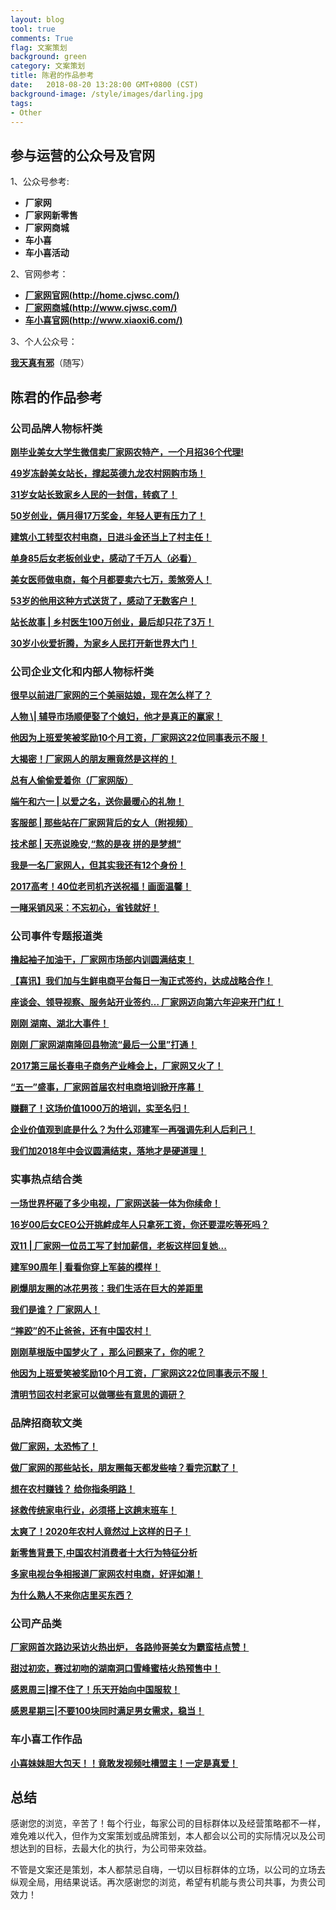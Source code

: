 ```yaml
---
layout: blog
tool: true
comments: True
flag: 文案策划
background: green
category: 文案策划
title: 陈君的作品参考
date:   2018-08-20 13:28:00 GMT+0800 (CST)
background-image: /style/images/darling.jpg
tags:
- Other
---
```


## 参与运营的公众号及官网

1、公众号参考:

* **厂家网**
* **厂家网新零售**
* **厂家网商城**
* **车小喜**
* **车小喜活动**
  
2、官网参考：

* [**厂家网官网(http://home.cjwsc.com/)**](http://home.cjwsc.com/)
* [**厂家网商城(http://www.cjwsc.com/)**](http://www.cjwsc.com/)
* [**车小喜官网(http://www.xiaoxi6.com/)**](http://www.xiaoxi6.com/)

3、个人公众号：

[**我天真有邪**](https://mp.weixin.qq.com/mp/profile_ext?action=home&__biz=MzIyMTYyMTk1MA==&scene=126#wechat_redirect)（随写）

## 陈君的作品参考

### 公司品牌人物标杆类

[**刚毕业美女大学生微信卖厂家网农特产，一个月招36个代理!**](https://mp.weixin.qq.com/s/sc7MUkuOWrsNyNTHYMC9pA)

[**49岁冻龄美女站长，撑起英德九龙农村网购市场！**](https://mp.weixin.qq.com/s/nsIEwArZQCvD_79KWfEWcg)

[**31岁女站长致家乡人民的一封信，转疯了！**](https://mp.weixin.qq.com/s/DE4l4xywJ2qR3lcSck1D-Q)

[**50岁创业，俩月得17万奖金，年轻人更有压力了！**](https://mp.weixin.qq.com/s/WZ7v9aPwa1u9Bx0groJO3w)

[**建筑小工转型农村电商，日进斗金还当上了村主任！**](https://mp.weixin.qq.com/s/f5qfo0oM1--PFixVbKqfDQ)

[**单身85后女老板创业史，感动了千万人（必看）**](https://mp.weixin.qq.com/s/lCQz5O3q_-oHZu3nKd9-9g)

[**美女医师做电商，每个月都要卖六七万，羡煞旁人！**](https://mp.weixin.qq.com/s/C_xhD_7XG3KPgmlfXEnnjw)

[**53岁的他用这种方式送货了，感动了无数客户！**](https://mp.weixin.qq.com/s/5j5jYfSyEK_ZDp8uBK769A)

[**站长故事 \| 乡村医生100万创业，最后却只花了3万！**](https://mp.weixin.qq.com/s/lyofCKw0BUCPOwcYX5ZovA)

[**30岁小伙爱折腾，为家乡人民打开新世界大门！**](https://mp.weixin.qq.com/s/YrEFDLZaTKYE_oUfCfW48A)

### 公司企业文化和内部人物标杆类

[**很早以前进厂家网的三个美丽姑娘，现在怎么样了？**](https://mp.weixin.qq.com/s/wUc9fM8bg8jIlzMNOvvdZA)

[**人物 \\| 辅导市场顺便娶了个媳妇，他才是真正的赢家！**](https://mp.weixin.qq.com/s/24p-jtp7LiuymgQL5Aw46A)

[**他因为上班爱笑被奖励10个月工资，厂家网这22位同事表示不服！**](https://mp.weixin.qq.com/s/P5v8kpQxiSz1BcFzQrruTg)

[**大揭密！厂家网人的朋友圈竟然是这样的！**](https://mp.weixin.qq.com/s/3pfNoGsElPl9TZSY22LBjw)

[**总有人偷偷爱着你（厂家网版）**](https://mp.weixin.qq.com/s/CIQxg21F2STyGvwyEjqWZw)

[**端午和六一 \| 以爱之名，送你最暖心的礼物！**](https://mp.weixin.qq.com/s/r9CJ5RwhW1NJG2vkfE3rag)

[**客服部 \| 那些站在厂家网背后的女人（附视频）**](https://mp.weixin.qq.com/s/iqeP50n0RGq0xuGAsnqXZQ)

[**技术部 \| 天亮说晚安,“熬的是夜 拼的是梦想”**](https://mp.weixin.qq.com/s/MMpAhcwPCIf1HJlWwdHK_w)

[**我是一名厂家网人，但其实我还有12个身份！**](https://mp.weixin.qq.com/s/pvcZMq90cNtg8NYDgcFRag)

[**2017高考！40位老司机齐送祝福！画面温馨！**](https://mp.weixin.qq.com/s/GR1o7bqfyhS3VdDS--vEhQ)

[**一睹采销风采：不忘初心，省钱就好！**](https://mp.weixin.qq.com/s/ISV-L5JFKdkedDa-jRkYQQ)

### 公司事件专题报道类

[**撸起袖子加油干，厂家网市场部内训圆满结束！**](https://mp.weixin.qq.com/s/XqSJGvhvXwAPRGwVIg5R-g)

[**【喜讯】我们加与生鲜电商平台每日一淘正式签约，达成战略合作！**](https://mp.weixin.qq.com/s/7ObD_GJ5iJ_qarq-_U6FbQ)

[**座谈会、领导视察、服务站开业签约… 厂家网迈向第六年迎来开门红！**](https://mp.weixin.qq.com/s/MvFAzK9tEpS3xdSx6Copqw)

[**刚刚 湖南、湖北大事件！**](https://mp.weixin.qq.com/s/dgAaO30DI6jzXCwksS95Kw)

[**刚刚 厂家网湖南隆回县物流“最后一公里”打通！**](https://mp.weixin.qq.com/s/vBqdJTme_d1JlJZprj46jA)

[**2017第三届长春电子商务产业峰会上，厂家网又火了！**](https://mp.weixin.qq.com/s/QlNASS6JlHAk4ynN-30iQQ)

[**“五一”盛事，厂家网首届农村电商培训掀开序幕！**](https://mp.weixin.qq.com/s/LUnMwWcCoHNXfqY8yNsw8g)

[**赚翻了！这场价值1000万的培训，实至名归！**](https://mp.weixin.qq.com/s/a52o78xsQE6_NZ_Izfi8GQ)

[**企业价值观到底是什么？为什么邓建军一再强调先利人后利己！**](https://mp.weixin.qq.com/s/W5JyUNvVbLvWaJNXX9wPmQ)

[**我们加2018年中会议圆满结束，落地才是硬道理！**](https://mp.weixin.qq.com/s/iGhcGeaUFTtoGoqi9gCSKQ)

### 实事热点结合类

[**一场世界杯砸了多少电视，厂家网送装一体为你续命！**](https://mp.weixin.qq.com/s/_RijCIswWloV8lvceNac_Q)

[**16岁00后女CEO公开挑衅成年人只拿死工资，你还要混吃等死吗？**](https://mp.weixin.qq.com/s/1uA1yVgIecM2JHuU93ageg)

[**双11 \| 厂家网一位员工写了封加薪信，老板这样回复她...**](https://mp.weixin.qq.com/s/yRyxWyODa6DMZI1mkfNVrg)

[**建军90周年 \| 看看你穿上军装的模样！**](https://mp.weixin.qq.com/s/InvqxgmNcDoYFVNn5lomnw)

[**刷爆朋友圈的冰花男孩：我们生活在巨大的差距里**](https://mp.weixin.qq.com/s/1PiKf1jZ2uc-Z96BKKeSHQ)

[**我们是谁？ 厂家网人！**](https://mp.weixin.qq.com/s/fXYtFD1OcLTe7QfMICv8LA)

[**“摔跤”的不止爸爸，还有中国农村！**](https://mp.weixin.qq.com/s/ZBxE9bwJCIpPDyu8MrpiNg)

[**刚刚草根版中国梦火了 ，那么问题来了，你的呢？**](https://mp.weixin.qq.com/s/q4Jikl2WQQY_me8lxlkrhg)

[**他因为上班爱笑被奖励10个月工资，厂家网这22位同事表示不服！**](https://mp.weixin.qq.com/s/P5v8kpQxiSz1BcFzQrruTg)

[**清明节回农村老家可以做哪些有意思的调研？**](https://mp.weixin.qq.com/s/x23JH3md50OX_ueIuqksbw)

### 品牌招商软文类

[**做厂家网，太恐怖了！**](https://mp.weixin.qq.com/s/MKDXSNTw98dzdgusFtd4HA)

[**做厂家网的那些站长，朋友圈每天都发些啥？看完沉默了！**](https://mp.weixin.qq.com/s/lONffCNL72qFA-JZ-23xuA)

[**想在农村赚钱？ 给你指条明路！**](https://mp.weixin.qq.com/s/slIhOO2VrBmhLpdhZjDyyQ)

[**拯救传统家电行业，必须搭上这趟末班车！**](https://mp.weixin.qq.com/s/K6ECDIsm6H8YDzMtRLGYtA)

[**太爽了！2020年农村人竟然过上这样的日子！**](https://mp.weixin.qq.com/s/DYMXhjXgkoRX5-rN85OYWw)

[**新零售背景下,中国农村消费者十大行为特征分析**](https://mp.weixin.qq.com/s/6OJqFDKKiFGdWxsa4d6yzw)

[**多家电视台争相报道厂家网农村电商，好评如潮！**](https://mp.weixin.qq.com/s/p2uRpeCKdZQTcIePokcOPg)

[**为什么熟人不来你店里买东西？**](https://mp.weixin.qq.com/s/ZJSMNel1tNtYLCNVzVn6hw)

### 公司产品类

[**厂家网首次路边采访火热出炉， 各路帅哥美女为霸蛮桔点赞！**](https://mp.weixin.qq.com/s/li-dcXexwgKUeXbVa4Ez_Q)

[**甜过初恋，赛过初吻的湖南洞口雪峰蜜桔火热预售中！**](https://mp.weixin.qq.com/s/GN-r5xUrc2XjMaH2ctkRqA)

[**感恩周三\|撑不住了！乐天开始向中国服软！**](https://mp.weixin.qq.com/s/pATXsbVQLYQ4trZCqTN-_w)

[**感恩星期三\|不要100块同时满足男女需求，稳当！**](https://mp.weixin.qq.com/s/JXKXOFhh31QF0MeQx_OOFw)

### 车小喜工作作品

[**小喜妹妹胆大包天！！竟敢发视频吐槽盟主！一定是真爱！**](https://mp.weixin.qq.com/s/zUPXuq_u4oDSwOxx_CF55Q)

## 总结

感谢您的浏览，辛苦了！每个行业，每家公司的目标群体以及经营策略都不一样，难免难以代入，但作为文案策划或品牌策划，本人都会以公司的实际情况以及公司想达到的目标，去最大化的执行，为公司带来效益。

不管是文案还是策划，本人都禁忌自嗨，一切以目标群体的立场，以公司的立场去纵观全局，用结果说话。再次感谢您的浏览，希望有机能与贵公司共事，为贵公司效力！
